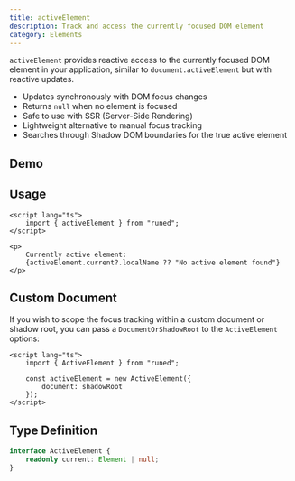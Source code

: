 ```yaml
---
title: activeElement
description: Track and access the currently focused DOM element
category: Elements
---
```


<script>
import Demo from '$lib/components/demos/active-element.svelte';
</script>

`activeElement` provides reactive access to the currently focused DOM element in your application,
similar to `document.activeElement` but with reactive updates.

- Updates synchronously with DOM focus changes
- Returns `null` when no element is focused
- Safe to use with SSR (Server-Side Rendering)
- Lightweight alternative to manual focus tracking
- Searches through Shadow DOM boundaries for the true active element

## Demo

<Demo />

## Usage

```svelte
<script lang="ts">
	import { activeElement } from "runed";
</script>

<p>
	Currently active element:
	{activeElement.current?.localName ?? "No active element found"}
</p>
```

## Custom Document

If you wish to scope the focus tracking within a custom document or shadow root, you can pass a
`DocumentOrShadowRoot` to the `ActiveElement` options:

```svelte
<script lang="ts">
	import { ActiveElement } from "runed";

	const activeElement = new ActiveElement({
		document: shadowRoot
	});
</script>
```

## Type Definition

```ts
interface ActiveElement {
	readonly current: Element | null;
}
```
